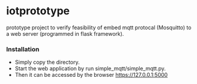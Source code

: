 # iotprototype
prototype project to verify feasibility of embed mqtt protocal (Mosquitto) to a web server (programmed in flask framework). 
### Installation
* Simply copy the directory.
* Start the web application by run simple_mqtt/simple_mqtt.py.
* Then it can be accessed by the browser https://127.0.0.1:5000
